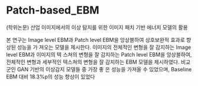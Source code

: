# Patch-based_EBM

(학위논문) 산업 이미지에서의 이상 탐지를 위한 이미지 패치 기반 에너지 모델의 활용

본 연구는 Image level EBM과 Patch level EBM을 앙상블하여 상호보완적 효과로 향상된 성능을 가
져오는 모델을 제시한다. 이미지의 전체적인 변형을 잘 감지하는 Image level EBM과 이미지의 텍
스쳐의 변형을 잘 감지하는 Patch level EBM을 앙상블하여, 전체적인 변형과 세부적인 텍스쳐의
변형을 잘 감지하는 EBM 모델을 제시하였다. 비교군인 GAN 기반의 이상감지 모델들 중 가장 좋
은 성능을 가져올 수 있었으며, Baseline EBM 대비 18.3%p의 성능 향상이 있었다
